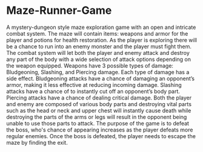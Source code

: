 # Maze-Runner-Game
A mystery-dungeon style maze exploration game with an open and intricate combat system.
The maze will contain items: weapons and armor for the player and potions for health restoration. As the player is exploring there will be a chance to run into an enemy monster and the player must fight them. 
The combat system will let both the player and enemy attack and destroy any part of the body with a wide selection of attack options depending on the weapon equipped. 
Weapons have 3 possible types of damage: Bludgeoning, Slashing, and Piercing damage. Each type of damage has a side effect.
Bludgeoning attacks have a chance of damaging an opponent’s armor, making it less effective at reducing incoming damage.
Slashing attacks have a chance of to instantly cut off an opponent’s body part.
Piercing attacks have a chance of dealing critical damage. 
Both the player and enemy are composed of various body parts and destroying vital parts such as the head or neck and upper chest will instantly cause death while destroying the parts of the arms or legs will result in the opponent being unable to use those parts to attack. The purpose of the game is to defeat the boss, who's chance of appearing increases as the player defeats more regular enemies. Once the boss is defeated, the player needs to escape the maze by finding the exit.
